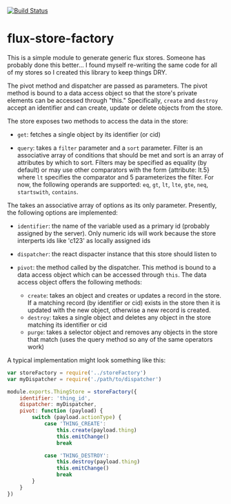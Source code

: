 [![Build Status](https://circleci.com/gh/parauchf/flux-store-factory.png?circle-token=64964351872b45d2d640f907095ad6b7a2528bf7)](https://circleci.com/gh/parauchf/flux-store-factor/tree/master)

# flux-store-factory

This is a simple module to generate generic flux stores. Someone has probably done this better...  I found myself re-writing the same code for all of my stores so I created this library to keep things DRY.

The pivot method and dispatcher are passed as parameters.  The pivot method is bound to a data access object so that the store's private elements can be accessed through "this."  Specifically, `create` and `destroy` accept an identifier and can create, update or delete objects from the store.

The store exposes two methods to access the data in the store:

 - `get`: fetches a single object by its identifier (or cid)

 - `query`: takes a `filter` parameter and a `sort` parameter.  Filter is an associative array of conditions that should be met and sort is an array of attributes by which to sort.  Filters may be specified as equality (by default) or may use other comparators with the form {attribute: lt.5} where `lt` specifies the comparator and 5 parameterizes the filter.  For now, the following operands are supported: `eq`, `gt`, `lt`, `lte`, `gte`, `neq`, `startswith`, `contains`.


 The takes an associative array of options as its only parameter.  Presently, the following options are implemented:

  - `identifier`: the name of the variable used as a primary id (probably assigned by the server).  Only numeric ids will work because the store interperts ids like 'c123' as locally assigned ids
  
  - `dispatcher`: the react dispacter instance that this store should listen to

  - `pivot`: the method called by the dispatcher.  This method is bound to a data access object which can be accessed through `this`.  The data access object offers the following methods:
    - `create`: takes an object and creates or updates a record in the store.  If a matching record (by identifier or cid) exists in the store then it is updated with the new object, otherwise a new record is created.
    - `destroy`: takes a single object and deletes any object in the store matching its identifier or cid
    - `purge`: takes a selector object and removes any objects in the store that match (uses the query method so any of the same operators work)

 A typical implementation might look something like this:

```javascript
var storeFactory = require('../storeFactory')
var myDispatcher = require('./path/to/dispatcher')

module.exports.ThingStore = storeFactory({
	identifier: 'thing_id',
	dispatcher: myDispatcher,
	pivot: function (payload) {
		switch (payload.actionType) {
			case 'THING_CREATE':
		    	this.create(payload.thing)
		    	this.emitChange()
		    	break

		    case 'THING_DESTROY':
		    	this.destroy(payload.thing)
		    	this.emitChange()
		    	break
		}
	}
})
```
